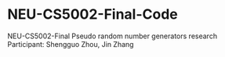 # NEU-CS5002-Final-Code
NEU-CS5002-Final
Pseudo random number generators research
Participant: Shengguo Zhou, Jin Zhang
